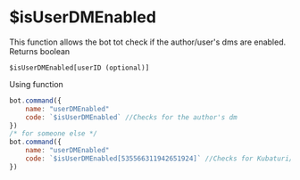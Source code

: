 # $isUserDMEnabled

This function allows the bot tot check if the author/user's dms are enabled. Returns boolean

```
$isUserDMEnabled[userID (optional)]
```

Using function

```javascript
bot.command({
    name: "userDMEnabled"
    code: `$isUserDMEnabled` //Checks for the author's dm
})
/* for someone else */
bot.command({
    name: "userDMEnabled"
    code: `$isUserDMEnabled[535566311942651924]` //Checks for Kubaturi/s dms
})
```
